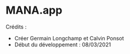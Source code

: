 # MANA.app

Crédits : 

* Créer Germain Longchamp et Calvin Ponsot
* Début du développement : 08/03/2021
